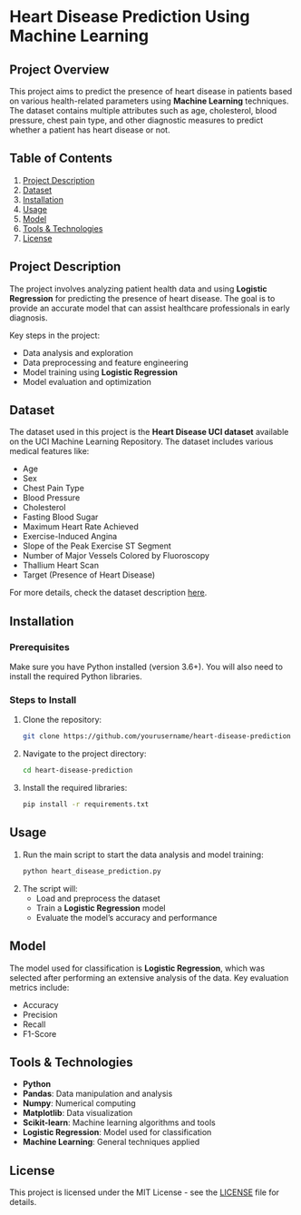 
# Heart Disease Prediction Using Machine Learning

## Project Overview
This project aims to predict the presence of heart disease in patients based on various health-related parameters using **Machine Learning** techniques. The dataset contains multiple attributes such as age, cholesterol, blood pressure, chest pain type, and other diagnostic measures to predict whether a patient has heart disease or not.

## Table of Contents
1. [Project Description](#project-description)
2. [Dataset](#dataset)
3. [Installation](#installation)
4. [Usage](#usage)
5. [Model](#model)
6. [Tools & Technologies](#tools--technologies)
7. [License](#license)

## Project Description
The project involves analyzing patient health data and using **Logistic Regression** for predicting the presence of heart disease. The goal is to provide an accurate model that can assist healthcare professionals in early diagnosis. 

Key steps in the project:
- Data analysis and exploration
- Data preprocessing and feature engineering
- Model training using **Logistic Regression**
- Model evaluation and optimization

## Dataset
The dataset used in this project is the **Heart Disease UCI dataset** available on the UCI Machine Learning Repository. The dataset includes various medical features like:
- Age
- Sex
- Chest Pain Type
- Blood Pressure
- Cholesterol
- Fasting Blood Sugar
- Maximum Heart Rate Achieved
- Exercise-Induced Angina
- Slope of the Peak Exercise ST Segment
- Number of Major Vessels Colored by Fluoroscopy
- Thallium Heart Scan
- Target (Presence of Heart Disease)

For more details, check the dataset description [here](https://archive.ics.uci.edu/ml/datasets/heart+disease).

## Installation

### Prerequisites
Make sure you have Python installed (version 3.6+). You will also need to install the required Python libraries.

### Steps to Install
1. Clone the repository:
   ```bash
   git clone https://github.com/yourusername/heart-disease-prediction
   ```
2. Navigate to the project directory:
   ```bash
   cd heart-disease-prediction
   ```
3. Install the required libraries:
   ```bash
   pip install -r requirements.txt
   ```

## Usage
1. Run the main script to start the data analysis and model training:
   ```bash
   python heart_disease_prediction.py
   ```
2. The script will:
   - Load and preprocess the dataset
   - Train a **Logistic Regression** model
   - Evaluate the model’s accuracy and performance

## Model
The model used for classification is **Logistic Regression**, which was selected after performing an extensive analysis of the data. Key evaluation metrics include:
- Accuracy
- Precision
- Recall
- F1-Score

## Tools & Technologies
- **Python**
- **Pandas**: Data manipulation and analysis
- **Numpy**: Numerical computing
- **Matplotlib**: Data visualization
- **Scikit-learn**: Machine learning algorithms and tools
- **Logistic Regression**: Model used for classification
- **Machine Learning**: General techniques applied

## License
This project is licensed under the MIT License - see the [LICENSE](LICENSE) file for details.
